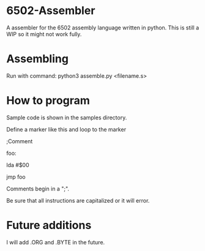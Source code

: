# 6502-Assembler

A assembler for the 6502 assembly language written in python. This is still a WIP so it might not work fully.

# Assembling

Run with command:
python3 assemble.py <filename.s>

# How to program

Sample code is shown in the samples directory.

Define a marker like this and loop to the marker

;Comment

foo:

lda #$00

jmp foo

Comments begin in a ";".

Be sure that all instructions are capitalized or it will error. 

# Future additions

I will add .ORG and .BYTE in the future. 

